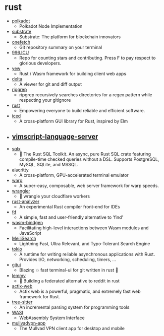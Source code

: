 # rust
- [polkadot](https://github.com/paritytech/polkadot)
  - Polkadot Node Implementation
- [substrate](https://github.com/paritytech/substrate)
  - Substrate: The platform for blockchain innovators
- [onefetch](https://github.com/o2sh/onefetch)
  - Git repository summary on your terminal
- [996.ICU](https://github.com/996icu/996.ICU)
  - Repo for counting stars and contributing. Press F to pay respect to glorious developers.
- [yew](https://github.com/yewstack/yew)
  - Rust / Wasm framework for building client web apps
- [delta](https://github.com/dandavison/delta)
  - A viewer for git and diff output
- [ripgrep](https://github.com/BurntSushi/ripgrep)
  - ripgrep recursively searches directories for a regex pattern while respecting your gitignore
- [rust](https://github.com/rust-lang/rust)
  - Empowering everyone to build reliable and efficient software.
- [iced](https://github.com/hecrj/iced)
  - A cross-platform GUI library for Rust, inspired by Elm
- [vimscript-language-server](https://github.com/google/vimscript-language-server)
  - 
- [sqlx](https://github.com/launchbadge/sqlx)
  - 🧰 The Rust SQL Toolkit. An async, pure Rust SQL crate featuring compile-time checked queries without a DSL. Supports PostgreSQL, MySQL, SQLite, and MSSQL.
- [alacritty](https://github.com/alacritty/alacritty)
  - A cross-platform, GPU-accelerated terminal emulator
- [warp](https://github.com/seanmonstar/warp)
  - A super-easy, composable, web server framework for warp speeds.
- [wrangler](https://github.com/cloudflare/wrangler)
  - 🤠 wrangle your cloudflare workers
- [rust-analyzer](https://github.com/rust-analyzer/rust-analyzer)
  - An experimental Rust compiler front-end for IDEs
- [fd](https://github.com/sharkdp/fd)
  - A simple, fast and user-friendly alternative to 'find'
- [wasm-bindgen](https://github.com/rustwasm/wasm-bindgen)
  - Facilitating high-level interactions between Wasm modules and JavaScript
- [MeiliSearch](https://github.com/meilisearch/MeiliSearch)
  - Lightning Fast, Ultra Relevant, and Typo-Tolerant Search Engine
- [tokio](https://github.com/tokio-rs/tokio)
  - A runtime for writing reliable asynchronous applications with Rust. Provides I/O, networking, scheduling, timers, ...
- [gitui](https://github.com/extrawurst/gitui)
  - Blazing 💥 fast terminal-ui for git written in rust 🦀
- [lemmy](https://github.com/LemmyNet/lemmy)
  - 🐀 Building a federated alternative to reddit in rust
- [actix-web](https://github.com/actix/actix-web)
  - Actix web is a powerful, pragmatic, and extremely fast web framework for Rust.
- [tree-sitter](https://github.com/tree-sitter/tree-sitter)
  - An incremental parsing system for programming tools
- [WASI](https://github.com/WebAssembly/WASI)
  - WebAssembly System Interface
- [mullvadvpn-app](https://github.com/mullvad/mullvadvpn-app)
  - The Mullvad VPN client app for desktop and mobile
